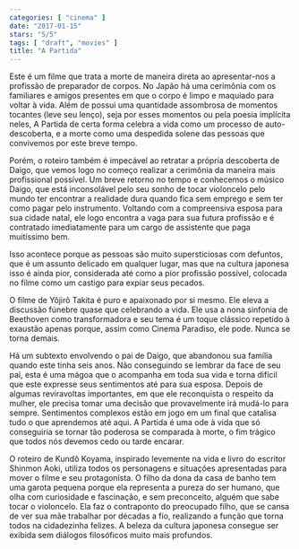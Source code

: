 ```yaml
---
categories: [ "cinema" ]
date: "2017-01-15"
stars: "5/5"
tags: [ "draft", "movies" ]
title: "A Partida"
---
```

Este é um filme que trata a morte de maneira direta ao apresentar-nos
a profissão de preparador de corpos. No Japão há uma cerimônia com
os familiares e amigos presentes em que o corpo é limpo e maquiado
para voltar à vida. Além de possui uma quantidade assombrosa de
momentos tocantes (leve seu lenço), seja por esses momentos ou pela
poesia implícita neles, A Partida de certa forma celebra a vida como
um processo de auto-descoberta, e a morte como uma despedida solene das
pessoas que convivemos por este breve tempo.

Porém, o roteiro também é impecável ao retratar a própria descoberta
de Daigo, que vemos logo no começo realizar a cerimônia da maneira mais
profissional possível. Um breve retorno no tempo e conhecemos o músico
Daigo, que está inconsolável pelo seu sonho de tocar violoncelo pelo
mundo ter encontrar a realidade dura quando fica sem emprego e sem ter
como pagar pelo instrumento. Voltando com a compreensiva esposa para sua
cidade natal, ele logo encontra a vaga para sua futura profissão e é
contratado imediatamente para um cargo de assistente que paga muitíssimo
bem.

Isso acontece porque as pessoas são muito supersticiosas com defuntos,
que é um assunto delicado em qualquer lugar, mas que na cultura japonesa
isso é ainda pior, considerada até como a pior profissão possível,
colocada no filme como um castigo para expiar seus pecados.

O filme de Yôjirô Takita é puro e apaixonado por si mesmo. Ele eleva a
discussão fúnebre quase que celebrando a vida. Ele usa a nona sinfonia
de Beethoven como transformadora e seu tema é um toque clássico repetido
à exaustão apenas porque, assim como Cinema Paradiso, ele pode. Nunca
se torna demais.

Há um subtexto envolvendo o pai de Daigo, que abandonou sua família
quando este tinha seis anos. Não conseguindo se lembrar da face de seu
pai, esta é uma mágoa que o acompanha em toda sua vida e torna difícil
que este expresse seus sentimentos até para sua esposa. Depois de algumas
reviravoltas importantes, em que ele reconquista o respeito da mulher,
ele precisa tomar uma decisão que provavelmente irá mudá-lo para
sempre. Sentimentos complexos estão em jogo em um final que catalisa
tudo o que aprendemos até aqui. A Partida é uma ode à vida que só
conseguiria se tornar tão poderosa se comparada à morte, o fim trágico
que todos nós devemos cedo ou tarde encarar.

O roteiro de Kundô Koyama, inspirado levemente na vida e livro do
escritor Shinmon Aoki, utiliza todos os personagens e situações
apresentadas para mover o filme e seu protagonista. O filho da dona da
casa de banho tem uma garota pequena porque ela representa a pureza do
ser humano, que olha com curiosidade e fascinação, e sem preconceito,
alguém que sabe tocar o violoncelo. Ela faz o contraponto do preocupado
filho, que se cansa de ver sua mãe trabalhar por décadas a fio,
realizando a função que torna todos na cidadezinha felizes. A beleza
da cultura japonesa consegue ser exibida sem diálogos filosóficos
muito mais profundos.
